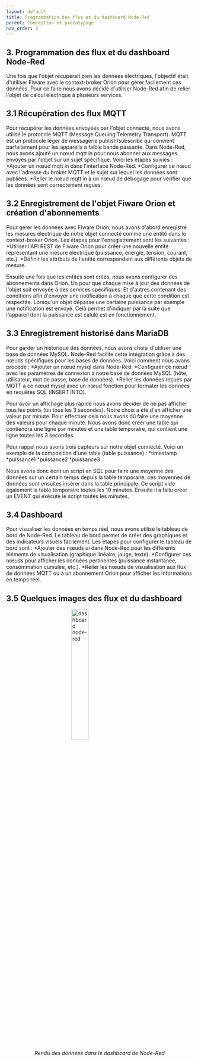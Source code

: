 ```yaml
---
layout: default
title: Programmation des flux et du dashboard Node-Red
parent: Conception et prototypage
nav_order: 3
---
```


## 3. Programmation des flux et du dashboard Node-Red
Une fois que l'objet récupérait bien les données électriques, l'objectif était d'utiliser Fiware avec le context-broker Orion pour gérer facilement ces données. Pour ce faire nous avons décidé d'utiliser Node-Red afin de relier l'objet de calcul électrique à plusieurs services.

## 3.1 Récupération des flux MQTT
Pour récupérer les données envoyées par l'objet connecté, nous avons utilisé le protocole MQTT (Message Queuing Telemetry Transport). MQTT est un protocole léger de messagerie publish/subscribe qui convient parfaitement pour les appareils à faible bande passante. Dans Node-Red, nous avons ajouté un nœud mqtt in pour nous abonner aux messages envoyés par l'objet sur un sujet spécifique. Voici les étapes suivies :
*Ajouter un nœud mqtt in dans l'interface Node-Red.
*Configurer ce nœud avec l'adresse du broker MQTT et le sujet sur lequel les données sont publiées.
*Relier le nœud mqtt in à un nœud de débogage pour vérifier que les données sont correctement reçues.

## 3.2 Enregistrement de l'objet Fiware Orion et création d'abonnements
Pour gérer les données avec Fiware Orion, nous avons d'abord enregistré les mesures électrique de notre objet connecté comme une entité dans le context-broker Orion. Les étapes pour l'enregistrement sont les suivantes :
*Utiliser l'API REST de Fiware Orion pour créer une nouvelle entité représentant une mesure électrique (puissance, énergie, tension, courant, etc.).
*Définir les attributs de l'entité correspondant aux différents objets de mesure.

Ensuite une fois que les entités sont créés, nous avons configurer des abonnements dans Orion. Un pour que chaque mise à jour des données de l'objet soit envoyée à des services spécifiques. Et d'autres contenant des conditions afin d'envoyer une notification à chaque que cette condition est respectée. Lorsqu'un objet dépasse une certaine puissance par exemple une notification est envoyé. Celà permet d'indiquer par la suite que l'appareil dont la puissance est calulé est en fonctionnement.

## 3.3 Enregistrement historisé dans MariaDB
Pour garder un historique des données, nous avons choisi d'utiliser une base de données MySQL. Node-Red facilite cette intégration grâce à des nœuds spécifiques pour les bases de données. Voici comment nous avons procédé :
*Ajouter un nœud mysql dans Node-Red.
*Configurer ce nœud avec les paramètres de connexion à notre base de données MySQL (hôte, utilisateur, mot de passe, base de données).
*Relier les données reçues par MQTT à ce nœud mysql avec un nœud fonction pour formater les données en requêtes SQL (INSERT INTO).

Pour avoir un affichage plus rapide nous avons décider de ne pas afficher tous les points (un tous les 3 secondes). Notre choix a été d'en afficher une valeur par minute. Pour effectuer cela nous avons dû faire une moyenne des valeurs pour chaque minute. Nous avons donc créer une table qui contiendra une ligne par minutes et une table temporaire, qui contient une ligne toutes les 3 secondes.

Pour rappel nous avons trois capteurs sur notre objet connecté. Voici un exemple de la composition d'une table (table puissance) :
*timestamp
*puissance1
*puissance2
*puissance3

Nous avons donc écrit un script en SQL pour faire une moyenne des données sur un certain temps depuis la table temporaire, ces moyennes de données sont ensuites insérer dans la table principale.
Ce script vide également la table temporaire toutes les 10 minutes.
Ensuite il a fallu créer un EVENT qui exécute le script toutes les minutes.

## 3.4 Dashboard
Pour visualiser les données en temps réel, nous avons utilisé le tableau de bord de Node-Red. Le tableau de bord permet de créer des graphiques et des indicateurs visuels facilement. Les étapes pour configurer le tableau de bord sont :
*Ajouter des nœuds ui dans Node-Red pour les différents éléments de visualisation (graphique linéaire, jauge, texte).
*Configurer ces nœuds pour afficher les données pertinentes (puissance instantanée, consommation cumulée, etc.).
*Relier les nœuds de visualisation aux flux de données MQTT ou à un abonnement Orion pour afficher les informations en temps réel.

## 3.5 Quelques images des flux et du dashboard

<img
    style="display: block; 
           margin-left: auto;
           margin-right: auto;
           width: 30%;"
src="../../images/dashboard_node-red.jpg"
alt="dashboard node-red">
<p style="text-align: center;"><em>Rendu des données dans le dashboard de Node-Red</em></p>
